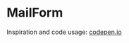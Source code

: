 # MailForm

Inspiration and code usage: [codepen.io](https://codepen.io/ssbalakumar/pen/uzDIA "codepen.io - url to the code")